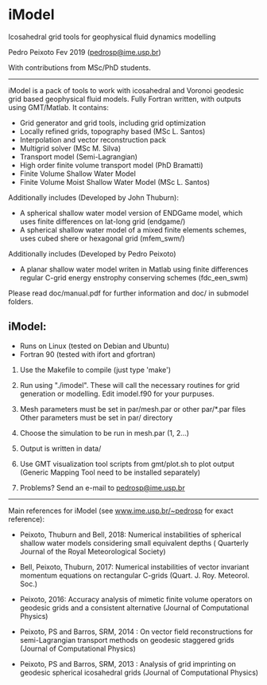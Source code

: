 # iModel
Icosahedral grid tools for geophysical fluid dynamics modelling

Pedro Peixoto Fev 2019
(pedrosp@ime.usp.br)

With contributions from MSc/PhD students.

-------------------------------------------------------

iModel is a pack of tools to work with icosahedral and Voronoi geodesic grid based geophysical fluid models. Fully Fortran written, with outputs using GMT/Matlab. It contains:

- Grid generator and grid tools, including grid optimization
- Locally refined grids, topography based (MSc L. Santos)
- Interpolation and vector reconstruction pack
- Multigrid solver (MSc M. Silva)
- Transport model (Semi-Lagrangian)
- High order finite volume transport model (PhD Bramatti)
- Finite Volume Shallow Water Model 
- Finite Volume Moist Shallow Water Model (MSc L. Santos)

Additionally includes (Developed by John Thuburn):
- A spherical shallow water model version of ENDGame model, which uses finite differences on lat-long grid (endgame/)
- A spherical shallow water model of a mixed finite elements schemes, uses cubed shere or hexagonal grid (mfem_swm/)

Additionally includes (Developed by Pedro Peixoto)
- A planar shallow water model writen in Matlab using finite differences regular C-grid energy enstrophy conserving schemes (fdc_een_swm)

Please read doc/manual.pdf for further information and doc/ in submodel folders.

iModel:
--------
 
- Runs on Linux (tested on Debian and Ubuntu) 
- Fortran 90 (tested with ifort and gfortran)

1) Use the Makefile to compile (just type 'make')

2) Run using "./imodel". These will call the necessary routines 
    for grid generation or modelling. Edit imodel.f90 
    for your purpuses. 

3) Mesh parameters must be set in par/mesh.par or other par/*.par files
   Other parameters must be set in par/ directory

4) Choose the simulation to be run in mesh.par (1, 2...)

5) Output is written in data/
 
6) Use GMT visualization tool scripts from gmt/plot.sh to plot output (Generic Mapping Tool need to be installed separately) 

7) Problems? Send an e-mail to pedrosp@ime.usp.br

----------------------------------------------------------------------------

Main references for iModel (see www.ime.usp.br/~pedrosp for exact reference):

- Peixoto, Thuburn and Bell, 2018: Numerical instabilities of spherical shallow water models considering small equivalent depths ( Quarterly Journal of the Royal Meteorological Society)

- Bell, Peixoto, Thuburn, 2017: Numerical instabilities of vector invariant momentum equations on rectangular C-grids (Quart. J. Roy. Meteorol. Soc.) 

- Peixoto, 2016: Accuracy analysis of mimetic finite volume operators on geodesic grids and a consistent alternative (Journal of Computational Physics)
 
- Peixoto, PS and Barros, SRM, 2014 : On vector field reconstructions for semi-Lagrangian transport methods on geodesic staggered grids (Journal of Computational Physics) 

- Peixoto, PS and Barros, SRM, 2013 : Analysis of grid imprinting on geodesic spherical icosahedral grids (Journal of Computational Physics)


 

